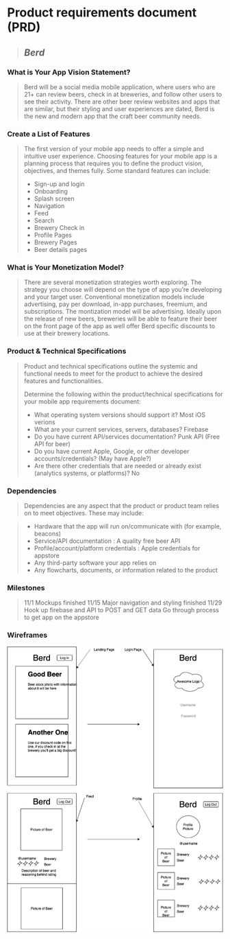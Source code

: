 # Product requirements document (PRD)

> ## *Berd*



### What is Your App Vision Statement?
> Berd will be a social media mobile application, where users who are 21+ can review beers, check in at breweries, and follow other users to see their activity. There are other beer review websites and apps that are similar, but their styling and user experiences are dated, Berd is the new and modern app that the craft beer community needs.


### Create a List of Features
> The first version of your mobile app needs to offer a simple and intuitive user experience. Choosing features for your mobile app is a planning process that requires you to define the product vision, objectives, and themes fully. Some standard features can include:
> * Sign-up and login
> * Onboarding
> * Splash screen
> * Navigation
> * Feed
> * Search
> * Brewery Check in
> * Profile Pages
> * Brewery Pages
> * Beer details pages

### What is Your Monetization Model?
> There are several monetization strategies worth exploring. The strategy you choose will depend on the type of app you’re developing and your target user. Conventional monetization models include advertising, pay per download, in-app purchases, freemium, and subscriptions.
> The montization model will be advertising. Ideally upon the release of new beers, breweries will be able to feature their beer on the front page of the app as well offer Berd specific discounts to use at their brewery locations.

### Product & Technical Specifications
> Product and technical specifications outline the systemic and functional needs to meet for the product to achieve the desired features and functionalities.
> 
> 
> Determine the following within the product/technical specifications for your mobile app requirements document:
> * What operating system versions should support it? Most iOS verions
> * What are your current services, servers, databases? Firebase
> * Do you have current API/services documentation? Punk API (Free API for beer)
> * Do you have current Apple, Google, or other developer accounts/credentials? (May have Apple?)
> * Are there other credentials that are needed or already exist (analytics systems, or platforms)? No

### Dependencies
> Dependencies are any aspect that the product or product team relies on to meet objectives.
> These may include:
> 
 
> * Hardware that the app will run on/communicate with (for example, beacons)
> * Service/API documentation : A quality free beer API
> * Profile/account/platform credentials : Apple credentials for appstore
> * Any third-party software your app relies on
> * Any flowcharts, documents, or information related to the product


### Milestones
> 11/1 Mockups finished
> 11/15 Major navigation and styling finished
> 11/29 Hook up firebase and API to POST and GET data
> Go through process to get app on the appstore

### Wireframes 
<img src="wireframe.png">
